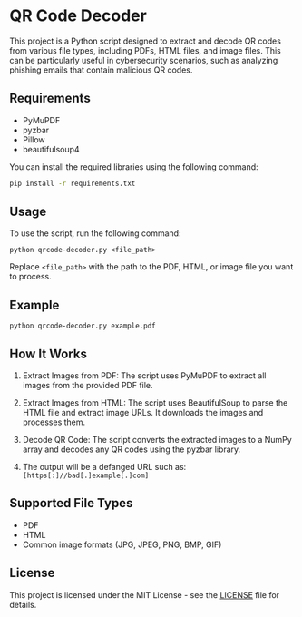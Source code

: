 # QR Code Decoder

This project is a Python script designed to extract and decode QR codes from various file types, including PDFs, HTML files, and image files. This can be particularly useful in cybersecurity scenarios, such as analyzing phishing emails that contain malicious QR codes.

## Requirements

- PyMuPDF
- pyzbar
- Pillow
- beautifulsoup4

You can install the required libraries using the following command:
```sh
pip install -r requirements.txt
```

## Usage
To use the script, run the following command:
```
python qrcode-decoder.py <file_path>
```

Replace `<file_path>` with the path to the PDF, HTML, or image file you want to process.

## Example
```
python qrcode-decoder.py example.pdf
```

## How It Works
1. Extract Images from PDF: The script uses PyMuPDF to extract all images from the provided PDF file.

2. Extract Images from HTML: The script uses BeautifulSoup to parse the HTML file and extract image URLs. It downloads the images and processes them.

3. Decode QR Code: The script converts the extracted images to a NumPy array and decodes any QR codes using the pyzbar library.

4. The output will be a defanged URL such as: `[https[:]//bad[.]example[.]com]`

## Supported File Types
* PDF
* HTML
* Common image formats (JPG, JPEG, PNG, BMP, GIF)

## License

This project is licensed under the MIT License - see the [LICENSE](LICENSE) file for details.
